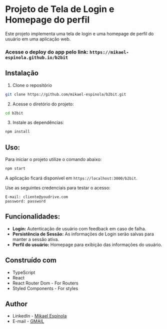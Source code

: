 # Projeto de Tela de Login e Homepage do perfil

Este projeto implementa uma tela de login e uma homepage de perfil do usuário em uma aplicação web.

### Acesse o deploy do app pelo link: `https://mikael-espinola.github.io/b2bit`

## Instalação

1. Clone o repositório

```bash
git clone https://github.com/mikael-espinola/b2bit.git
```

2. Acesse o diretório do projeto:

```bash
cd b2bit
```

3. Instale as dependências:

```bash
npm install
```

## Uso:

Para iniciar o projeto utilize o comando abaixo:

```bash
npm start
```

A aplicação ficará disponível em `https://localhost:3000/b2bit`.

Use as seguintes credenciais para testar o acesso:

```
E-mail: cliente@youdrive.com
password: password
```

## Funcionalidades:

- **Login:** Autenticação de usuário com feedback em caso de falha.
- **Persistência de Sessão:** As informações de Login serão salvas para manter a sessão ativa.
- **Perfil do usuário:** Homepage para exibição das informações do usuário.

## Construído com

- TypeScript
- React
- React Router Dom - For Routers
- Styled Components - For styles

## Author

- LinkedIn - [Mikael Espínola](https://www.linkedin.com/in/mikaelespinola)
- E-mail - [GMAIL](mailto:mikaelespinolaa@gmail.com)
